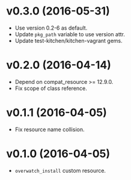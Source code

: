 # v0.3.0 (2016-05-31)
* Use version 0.2-6 as default.
* Update `pkg_path` variable to use version attr.
* Update test-kitchen/kitchen-vagrant gems.

# v0.2.0 (2016-04-14)
* Depend on compat_resource >= 12.9.0.
* Fix scope of class reference.

# v0.1.1 (2016-04-05)
* Fix resource name collision.

# v0.1.0 (2016-04-05)
* `overwatch_install` custom resource.
